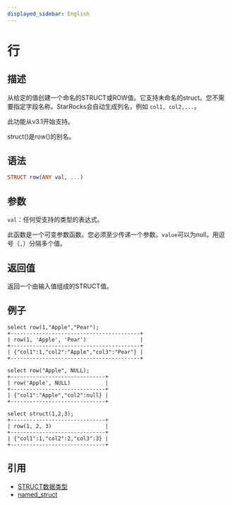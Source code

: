 ```yaml
---
displayed_sidebar: English
---
```


# 行

## 描述

从给定的值创建一个命名的STRUCT或ROW值。它支持未命名的struct。您不需要指定字段名称。StarRocks会自动生成列名，例如 `col1, col2,...`。

此功能从v3.1开始支持。

struct()是row()的别名。

## 语法

```Haskell
STRUCT row(ANY val, ...)
```

## 参数

`val`：任何受支持的类型的表达式。

此函数是一个可变参数函数。您必须至少传递一个参数。`value`可以为null。用逗号（`,`）分隔多个值。

## 返回值

返回一个由输入值组成的STRUCT值。

## 例子

```Plaintext
select row(1,"Apple","Pear");
+-----------------------------------------+
| row(1, 'Apple', 'Pear')                 |
+-----------------------------------------+
| {"col1":1,"col2":"Apple","col3":"Pear"} |
+-----------------------------------------+

select row("Apple", NULL);
+------------------------------+
| row('Apple', NULL)           |
+------------------------------+
| {"col1":"Apple","col2":null} |
+------------------------------+

select struct(1,2,3);
+------------------------------+
| row(1, 2, 3)                 |
+------------------------------+
| {"col1":1,"col2":2,"col3":3} |
+------------------------------+
```

## 引用

- [STRUCT数据类型](../../sql-statements/data-types/STRUCT.md)
- [named_struct](named_struct.md)
